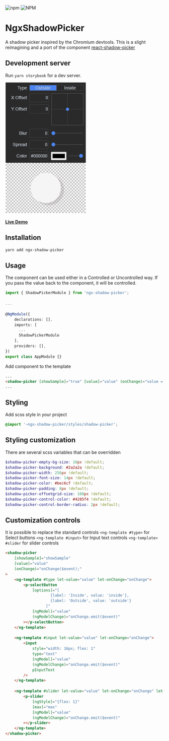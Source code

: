 ![npm](https://img.shields.io/npm/v/ngx-shadow-picker) ![NPM](https://img.shields.io/npm/l/ngx-shadow-picker)

# NgxShadowPicker

A shadow picker inspired by the Chromium devtools. This is a slight reimagining and a port of the component [react-shadow-picker](https://www.npmjs.com/package/react-shadow-picker)

## Development server

Run `yarn storybook` for a dev server.

![Demo](https://raw.githubusercontent.com/KondakovArtem/ngx-shadow-picker/master/src/assets/demo.png)

[**Live Demo**](https://www.chromatic.com/component?buildNumber=3&historyLengthAtIndex=14&distanceToMoveBack=-7&appId=61a14f59d1e351003a3cace0&name=ShadowPicker&specName=Basic&componentInspectorKey=61a9e65a658053003a6e6452-1200-interactive-true)

## Installation

```sh
yarn add ngx-shadow-picker
```

## Usage

The component can be used either in a Controlled or Uncontrolled way.
If you pass the value back to the component, it will be controlled.

```typescript
import { ShadowPickerModule } from 'ngx-shadow-picker';

...

@NgModule({
    declarations: [],
    imports: [
      ...
      ShadowPickerModule
    ],
    providers: [],
})
export class AppModule {}

```

Add component to the template

```html
...
<shadow-picker [showSample]="true" [value]="value" (onChange)="value = $event"></shadow-picker>
...
```

## Styling

Add scss style in your project

```scss
@import '~ngx-shadow-picker/styles/shadow-picker';
```

## Styling customization

There are several scss variables that can be overridden

```scss
$shadow-picker-empty-bg-size: 10px !default;
$shadow-picker-background: #2a2a2a !default;
$shadow-picker-width: 256px !default;
$shadow-picker-font-size: 14px !default;
$shadow-picker-color: #bec6cf !default;
$shadow-picker-padding: 8px !default;
$shadow-picker-offsetgrid-size: 100px !default;
$shadow-picker-control-color: #4285f4 !default;
$shadow-picker-control-border-radius: 2px !default;
```

## Customization controls

It is possible to replace the standard controls
`<ng-template #type>` for Select buttons
`<ng-template #input>` for Input text controls
`<ng-template> #slider` for slider controls

```html
<shadow-picker
    [showSample]="showSample"
    [value]="value"
    (onChange)="onChange($event);"
>
    <ng-template #type let-value="value" let-onChange="onChange">
        <p-selectButton
            [options]="[
                    {label: 'Inside', value: 'inside'},
                    {label: 'Outside', value: 'outside'}
                  ]"
            [ngModel]="value"
            (ngModelChange)="onChange.emit($event)"
        ></p-selectButton>
    </ng-template>

    <ng-template #input let-value="value" let-onChange="onChange">
        <input
            style="width: 16px; flex: 1"
            type="text"
            [ngModel]="value"
            (ngModelChange)="onChange.emit($event)"
            pInputText
        />
    </ng-template>

    <ng-template #slider let-value="value" let-onChange="onChange" let-max="max">
        <p-slider
            [ngStyle]="{flex: 1}"
            [max]="max"
            [ngModel]="value"
            (ngModelChange)="onChange.emit($event)"
        ></p-slider>
    </ng-template>
</shadow-picker>
```
